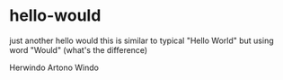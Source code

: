 # hello-would
just another hello would
this is similar to typical "Hello World" but using word "Would" (what's the difference)

Herwindo Artono
Windo
